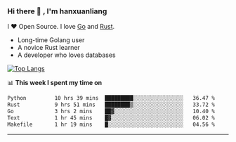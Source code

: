 ### Hi there 👋 , I'm hanxuanliang

<!--
**hanxuanliang/hanxuanliang** is a ✨ _special_ ✨ repository because its `README.md` (this file) appears on your GitHub profile.

Here are some ideas to get you started:

- 🔭 I’m currently working on ...
- 🌱 I’m currently learning ...
- 👯 I’m looking to collaborate on ...
- 🤔 I’m looking for help with ...
- 💬 Ask me about ...
- 📫 How to reach me: ...
- 😄 Pronouns: ...
- ⚡ Fun fact: ...
-->
I ❤ Open Source. I love [Go](https://golang.org) and [Rust](https://www.rust-lang.org/zh-CN/).

* Long-time Golang user
* A novice Rust learner
* A developer who loves databases

[![Top Langs](https://github-readme-stats.vercel.app/api?username=hanxuanliang&show_icons=true&count_private=true&line_height=40)](https://github.com/anuraghazra/github-readme-stats)

📊 **This week I spent my time on**
<!--START_SECTION:waka-->

```txt
Python         10 hrs 39 mins  █████████░░░░░░░░░░░░░░░░   36.47 %
Rust           9 hrs 51 mins   ████████▒░░░░░░░░░░░░░░░░   33.72 %
Go             3 hrs 2 mins    ██▓░░░░░░░░░░░░░░░░░░░░░░   10.40 %
Text           1 hr 45 mins    █▓░░░░░░░░░░░░░░░░░░░░░░░   06.02 %
Makefile       1 hr 19 mins    █░░░░░░░░░░░░░░░░░░░░░░░░   04.56 %
```

<!--END_SECTION:waka-->

***

